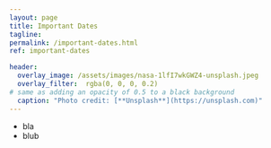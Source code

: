 ```yaml
---
layout: page
title: Important Dates
tagline: 
permalink: /important-dates.html
ref: important-dates

header:
  overlay_image: /assets/images/nasa-1lfI7wkGWZ4-unsplash.jpeg
  overlay_filter:  rgba(0, 0, 0, 0.2)
# same as adding an opacity of 0.5 to a black background
  caption: "Photo credit: [**Unsplash**](https://unsplash.com)"
---
```


* bla
* blub